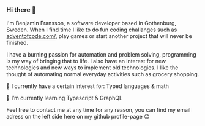 ### Hi there 👋

I'm Benjamin Fransson, a software developer based in Gothenburg, Sweden. When I find time I like to do fun coding challanges such as [adventofcode.com/](https://adventofcode.com/), play games or start another project that will never be finished.

I have a burning passion for automation and problem solving, programming is my way of bringing that to life. I also have an interest for new technologies and new ways to implement old technologies. I like the thought of automating normal everyday activities such as grocery shopping.

🔭 I currently have a certain interest for: Typed languages & math

🌱 I’m currently learning Typescript & GraphQL

Feel free to contact me at any time for any reason, you can find my email adress on the left side here on my github profile-page 😊
